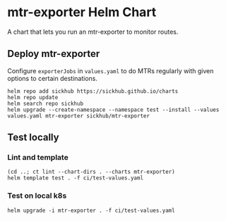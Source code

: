 # mtr-exporter Helm Chart

A chart that lets you run an mtr-exporter to monitor routes.

## Deploy mtr-exporter

Configure `exporterJobs` in `values.yaml` to do MTRs regularly with given options to certain destinations.

```shell
helm repo add sickhub https://sickhub.github.io/charts
helm repo update
helm search repo sickhub
helm upgrade --create-namespace --namespace test --install --values values.yaml mtr-exporter sickhub/mtr-exporter
```

## Test locally

### Lint and template

```shell
(cd ..; ct lint --chart-dirs . --charts mtr-exporter)
helm template test . -f ci/test-values.yaml
```

### Test on local k8s
```shell
helm upgrade -i mtr-exporter . -f ci/test-values.yaml
```


